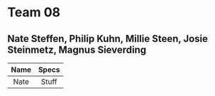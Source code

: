 # Team 08
## Nate Steffen, Philip Kuhn, Millie Steen, Josie Steinmetz, Magnus Sieverding

| Name | Specs |
| :---: | :---: |
| Nate | Stuff |

<table>
  <tbody>
    <tr>
      <th align='center">Name</th>
      <th align="center">Specs</th>
     </tr>
   </tbody>
</table>




